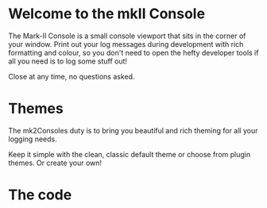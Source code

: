 # Welcome to the mkII Console
The Mark-II Console is a small console viewport that sits in the corner of your window. Print out your log messages during development with rich formatting and colour, so you don't need to open the hefty developer tools if all you need is to log some stuff out!

Close at any time, no questions asked.

# Themes
The mk2Consoles duty is to bring you beautiful and rich theming for all your logging needs.

Keep it simple with the clean, classic default theme or choose from plugin themes. Or create your own!

# The code